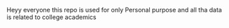 Heyy everyone this repo is used for only Personal purpose and all tha data is related to college academics
